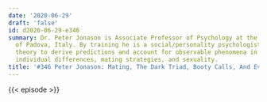 ```yaml
---
date: '2020-06-29'
draft: 'false'
id: d2020-06-29-e346
summary: Dr. Peter Jonason is Associate Professor of Psychology at the University
  of Padova, Italy. By training he is a social/personality psychologist who uses evolutionary
  theory to derive predictions and account for observable phenomena in (mostly) personality,
  individual differences, mating strategies, and sexuality.
title: '#346 Peter Jonason: Mating, The Dark Triad, Booty Calls, And Evo Psych'
---
```

{{< episode >}}
